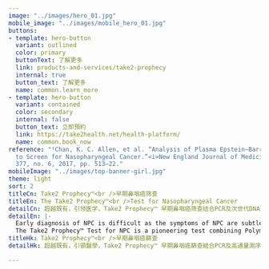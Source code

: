 ```yaml
---
image: "../images/hero_01.jpg"
mobile_image: "../images/mobile_hero_01.jpg"
buttons:
- template: hero-button
  variant: outlined
  color: primary
  buttonText: 了解更多
  link: products-and-services/take2-prophecy
  internal: true
  button_text: 了解更多
  name: common.learn_more
- template: hero-button
  variant: contained
  color: secondary
  internal: false
  button_text: 立即預約
  link: https://take2health.net/health-platform/
  name: common.book_now
reference: "¹Chan, K. C. Allen, et al. “Analysis of Plasma Epstein–Barr Virus DNA
  to Screen for Nasopharyngeal Cancer.”<i>New England Journal of Medicine</i>, vol.
  377, no. 6, 2017, pp. 513–22."
mobileImage: "../images/top-banner-girl.jpg"
theme: light
sort: 2
titleCn: Take2 Prophecy™<br />早期鼻咽癌筛查
titleEn: The Take2 Prophecy™<br />Test for Nasopharyngeal Cancer
detailCn: 超越既有，引领医学，Take2 Prophecy™ 早期鼻咽癌筛查结合PCR及次世代DNA测序技术，能有效检测到早期鼻咽癌。数据显示，越早发现癌症，治疗的效果就会越好，而存活率也能大幅提升¹。早期鼻咽癌没有明显病征，许多患者未有及时检测，因而未能了解身体状况，错失治疗的黄金期。懂得准备，便没有跨不过的难关。
detailEn: |-
  Early diagnosis of NPC is difficult as the symptoms of NPC are subtle and non-specific. This often leads to delay in diagnosis and missing the golden opportunity of treatment. However, with the availability of the Take2 Prophecy™ Test for Nasopharyngeal Cancer (NPC), patients can now be more prepared and confident to overcome the uphill battle.
  The Take2 Prophecy™ Test for NPC is a pioneering test combining Polymerase Chain Reaction (PCR) and Next-generation Sequencing (NGS) technologies. It is clinically proven to deliver remarkably accurate and reliable results for early NPC detection. Extensive research indicates that early diagnosis could enable more effective treatments, hence the survival rate is increased¹. Let’s get tested and start taking control of your health!
titleHk: Take2 Prophecy™<br />早期鼻咽癌篩查
detailHk: 超越既有，引領醫學，Take2 Prophecy™ 早期鼻咽癌篩查結合PCR及高通量測序技術，能有效檢測到早期鼻咽癌。數據顯示，越早發現癌症，治療的效果就會越好，而存活率也能大幅提升¹。早期鼻咽癌沒有明顯病徵，許多患者未有及時檢測，因而未能了解身體狀況，錯失治療的黃金期。懂得準備，便沒有跨不過的難關。

---
```

